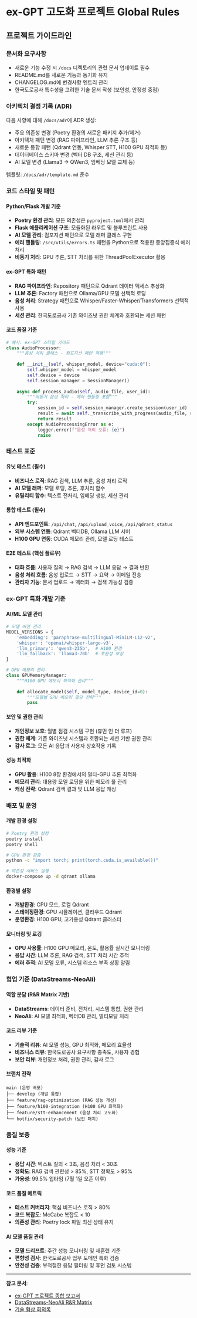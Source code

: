 # ex-GPT 고도화 프로젝트 Global Rules

## 프로젝트 가이드라인

### 문서화 요구사항
- 새로운 기능 수정 시 `/docs` 디렉토리의 관련 문서 업데이트 필수
- README.md를 새로운 기능과 동기화 유지
- CHANGELOG.md에 변경사항 엔트리 관리
- 한국도로공사 특수성을 고려한 기술 문서 작성 (보안성, 안정성 중점)

### 아키텍처 결정 기록 (ADR)
다음 사항에 대해 `/docs/adr`에 ADR 생성:
- 주요 의존성 변경 (Poetry 환경의 새로운 패키지 추가/제거)
- 아키텍처 패턴 변경 (RAG 파이프라인, LLM 추론 구조 등)
- 새로운 통합 패턴 (Qdrant 연동, Whisper STT, H100 GPU 최적화 등)
- 데이터베이스 스키마 변경 (벡터 DB 구조, 세션 관리 등)
- AI 모델 변경 (Llama3 → QWen3, 임베딩 모델 교체 등)

템플릿: `/docs/adr/template.md` 준수

### 코드 스타일 및 패턴

#### Python/Flask 개발 기준
- **Poetry 환경 관리**: 모든 의존성은 `pyproject.toml`에서 관리
- **Flask 애플리케이션 구조**: 모듈화된 라우트 및 블루프린트 사용
- **AI 모델 관리**: 컴포지션 패턴으로 모델 래퍼 클래스 구현
- **에러 핸들링**: `/src/utils/errors.ts` 패턴을 Python으로 적용한 중앙집중식 에러 처리
- **비동기 처리**: GPU 추론, STT 처리를 위한 ThreadPoolExecutor 활용

#### ex-GPT 특화 패턴
- **RAG 파이프라인**: Repository 패턴으로 Qdrant 데이터 액세스 추상화
- **LLM 추론**: Factory 패턴으로 Ollama/GPU 모델 선택적 로딩
- **음성 처리**: Strategy 패턴으로 Whisper/Faster-Whisper/Transformers 선택적 사용
- **세션 관리**: 한국도로공사 기존 와이즈넛 권한 체계와 호환되는 세션 패턴

#### 코드 품질 기준
```python
# 예시: ex-GPT 스타일 가이드
class AudioProcessor:
    """음성 처리 클래스 - 컴포지션 패턴 적용"""
    
    def __init__(self, whisper_model, device="cuda:0"):
        self.whisper_model = whisper_model
        self.device = device
        self.session_manager = SessionManager()
    
    async def process_audio(self, audio_file, user_id):
        """비동기 음성 처리 - 에러 핸들링 포함"""
        try:
            session_id = self.session_manager.create_session(user_id)
            result = await self._transcribe_with_progress(audio_file, session_id)
            return result
        except AudioProcessingError as e:
            logger.error(f"음성 처리 오류: {e}")
            raise
```

### 테스트 표준

#### 유닛 테스트 (필수)
- **비즈니스 로직**: RAG 검색, LLM 추론, 음성 처리 로직
- **AI 모델 래퍼**: 모델 로딩, 추론, 후처리 함수
- **유틸리티 함수**: 텍스트 전처리, 임베딩 생성, 세션 관리

#### 통합 테스트 (필수)
- **API 엔드포인트**: `/api/chat`, `/api/upload_voice`, `/api/qdrant_status`
- **외부 시스템 연동**: Qdrant 벡터DB, Ollama LLM 서버
- **H100 GPU 연동**: CUDA 메모리 관리, 모델 로딩 테스트

#### E2E 테스트 (핵심 플로우)
- **대화 흐름**: 사용자 질의 → RAG 검색 → LLM 응답 → 결과 반환
- **음성 처리 흐름**: 음성 업로드 → STT → 요약 → 이메일 전송
- **관리자 기능**: 문서 업로드 → 벡터화 → 검색 가능성 검증

### ex-GPT 특화 개발 기준

#### AI/ML 모델 관리
```python
# 모델 버전 관리
MODEL_VERSIONS = {
    'embedding': 'paraphrase-multilingual-MiniLM-L12-v2',
    'whisper': 'openai/whisper-large-v3',
    'llm_primary': 'qwen3-235b',  # H100 환경
    'llm_fallback': 'llama3-70b'  # 호환성 보장
}

# GPU 메모리 관리
class GPUMemoryManager:
    """H100 GPU 메모리 최적화 관리"""
    
    def allocate_model(self, model_type, device_id=0):
        """모델별 GPU 메모리 할당 전략"""
        pass
```

#### 보안 및 권한 관리
- **개인정보 보호**: 월별 점검 시스템 구현 (휴먼 인 더 루프)
- **권한 체계**: 기존 와이즈넛 시스템과 호환되는 세션 기반 권한 관리
- **감사 로그**: 모든 AI 응답과 사용자 상호작용 기록

#### 성능 최적화
- **GPU 활용**: H100 8장 환경에서의 멀티-GPU 추론 최적화
- **메모리 관리**: 대용량 모델 로딩을 위한 메모리 풀 관리
- **캐싱 전략**: Qdrant 검색 결과 및 LLM 응답 캐싱

### 배포 및 운영

#### 개발 환경 설정
```bash
# Poetry 환경 설정
poetry install
poetry shell

# GPU 환경 검증
python -c "import torch; print(torch.cuda.is_available())"

# 의존성 서비스 실행
docker-compose up -d qdrant ollama
```

#### 환경별 설정
- **개발환경**: CPU 모드, 로컬 Qdrant
- **스테이징환경**: GPU 시뮬레이션, 클라우드 Qdrant
- **운영환경**: H100 GPU, 고가용성 Qdrant 클러스터

#### 모니터링 및 로깅
- **GPU 사용률**: H100 GPU 메모리, 온도, 활용률 실시간 모니터링
- **응답 시간**: LLM 추론, RAG 검색, STT 처리 시간 추적
- **에러 추적**: AI 모델 오류, 시스템 리소스 부족 상황 알림

### 협업 기준 (DataStreams-NeoAli)

#### 역할 분담 (R&R Matrix 기반)
- **DataStreams**: 데이터 준비, 전처리, 시스템 통합, 권한 관리
- **NeoAli**: AI 모델 최적화, 벡터DB 관리, 멀티모달 처리

#### 코드 리뷰 기준
- **기술적 리뷰**: AI 모델 성능, GPU 최적화, 메모리 효율성
- **비즈니스 리뷰**: 한국도로공사 요구사항 충족도, 사용자 경험
- **보안 리뷰**: 개인정보 처리, 권한 관리, 감사 로그

#### 브랜치 전략
```
main (운영 배포)
├── develop (개발 통합)
├── feature/rag-optimization (RAG 성능 개선)
├── feature/h100-integration (H100 GPU 최적화)
├── feature/stt-enhancement (음성 처리 고도화)
└── hotfix/security-patch (보안 패치)
```

### 품질 보증

#### 성능 기준
- **응답 시간**: 텍스트 질의 < 3초, 음성 처리 < 30초
- **정확도**: RAG 검색 관련성 > 85%, STT 정확도 > 95%
- **가용성**: 99.5% 업타임 (7월 1일 오픈 이후)

#### 코드 품질 메트릭
- **테스트 커버리지**: 핵심 비즈니스 로직 > 80%
- **코드 복잡도**: McCabe 복잡도 < 10
- **의존성 관리**: Poetry lock 파일 최신 상태 유지

#### AI 모델 품질 관리
- **모델 드리프트**: 주간 성능 모니터링 및 재훈련 기준
- **편향성 검사**: 한국도로공사 업무 도메인 특화 검증
- **안전성 검증**: 부적절한 응답 필터링 및 휴먼 검토 시스템

---

**참고 문서**:
- [ex-GPT 프로젝트 종합 보고서](https://back2zion.github.io/0610ex-GPT/analysis.html)
- [DataStreams-NeoAli R&R Matrix](https://docs.google.com/spreadsheets/d/10hbcNPVAu4mTWOJywyjy_3pxVJ4vUFGA40f4QEAjow4/edit)
- [기술 협상 회의록](https://docs.google.com/document/d/12z30_Z7bNMolyjBNglBCgdbIGi8HDpAvVsJ35gS8y9E/edit)